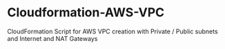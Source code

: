 # Cloudformation-AWS-VPC
CloudFormation Script for AWS VPC creation with Private / Public subnets and  Internet and NAT  Gateways 
